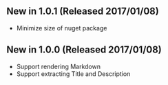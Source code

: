 ## New in 1.0.1 (Released 2017/01/08)
* Minimize size of nuget package

## New in 1.0.0 (Released 2017/01/08)
* Support rendering Markdown
* Support extracting Title and Description